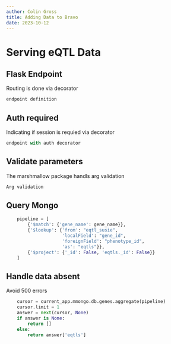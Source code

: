 ```yaml
---
author: Colin Gross
title: Adding Data to Bravo
date: 2023-10-12
---
```


# Serving eQTL Data

## Flask Endpoint

Routing is done via decorator
```py
endpoint definition
```

## Auth required

Indicating if session is requied via decorator

```py
endpoint with auth decorator
```

## Validate parameters
The marshmallow package handls arg validation

```py
Arg validation
```

## Query Mongo

```py
    pipeline = [
        {'$match': {'gene_name': gene_name}},
        {'$lookup': {'from': "eqtl_susie",
                     'localField': "gene_id",
                     'foreignField': "phenotype_id",
                     'as': "eqtls"}},
        {'$project': {'_id': False, 'eqtls._id': False}}
    ]
```

## Handle data absent

Avoid 500 errors

```py
    cursor = current_app.mmongo.db.genes.aggregate(pipeline)
    cursor.limit = 1
    answer = next(cursor, None)
    if answer is None:
        return []
    else:
        return answer['eqtls']
```
